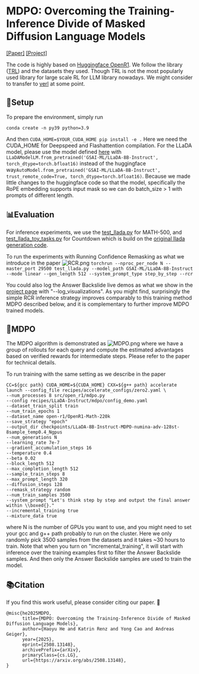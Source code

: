 # MDPO: Overcoming the Training-Inference Divide of Masked Diffusion Language Models
[[Paper]](https://arxiv.org/pdf/2508.13148) [[Project]](https://cli212.github.io/MDPO/) 

The code is highly based on [Huggingface OpenR1](https://github.com/huggingface/open-r1). We follow the library ([TRL](https://github.com/huggingface/trl/tree/main)) and the datasets they used. Though TRL is not the most popularly used library for large scale RL for LLM library nowadays. We might consider to transfer to [verl](https://github.com/volcengine/verl/tree/main) at some point.
## 🌟Setup
To prepare the environment, simply run 

```conda create -n py39 python=3.9```

And then 
```CUDA_HOME=$YOUR_CUDA_HOME pip install -e .``` Here we need the CUDA_HOME for Deepspeed and Flashattention compilation.
For the LLaDA model, please use the model defined [here](./src/llada/modeling_llada.py) with ```LLaDAModelLM.from_pretrained('GSAI-ML/LLaDA-8B-Instruct', torch_dtype=torch.bfloat16)``` instead of the huggingface way```AutoModel.from_pretrained('GSAI-ML/LLaDA-8B-Instruct', trust_remote_code=True, torch_dtype=torch.bfloat16)```. Because we made little changes to the huggingface code so that the model, specifically the RoPE embedding supports input mask so we can do batch_size > 1 with prompts of different length.
## 📊Evaluation
For inference experiments, we use the [test_llada.py](./test_llada.py) for MATH-500, and [test_llada_toy_tasks.py](./test_llada_toy_tasks.py) for Countdown which is build on the [original llada generation code](https://github.com/ML-GSAI/LLaDA/blob/main/generate.py).

To run the experiments with Running Confidence Remasking as what we introduce in the paper
![RCR.png](assets/RCR.png)
```torchrun --nproc_per_node N --master_port 29500 test_llada.py --model_path GSAI-ML/LLaDA-8B-Instruct --mode linear --gen_length 512 --system_prompt_type step_by_step --rcr``` 

You could also log the Answer Backslide live demos as what we show in the [project page](https://cli212.github.io/MDPO/) with "--log_visualizations".
As you might find, surprisingly the simple RCR inference strategy improves comparably to this training method MDPO described below, and it is complementary to further improve MDPO trained models.
## 🚀MDPO
The MDPO algorithm is demonstrated as
![MDPO.png](assets/MDPO.png)
where we have a group of rollouts for each query and compute the estimated advantages based on verified rewards for intermediate steps. Please refer to the paper for technical details.

To run training with the same setting as we describe in the paper

```shell
CC=${gcc path} CUDA_HOME=${CUDA_HOME} CXX=${g++ path} accelerate launch --config_file recipes/accelerate_configs/zero2.yaml \
--num_processes 8 src/open_r1/mdpo.py 
--config recipes/LLaDA-Instruct/mdpo/config_demo.yaml 
--dataset_train_split train 
--num_train_epochs 1 
--dataset_name open-r1/OpenR1-Math-220k 
--save_strategy "epoch" 
--output_dir checkpoints/LLaDA-8B-Instruct-MDPO-numina-adv-128st-8sample_temp0.4_Ngpus 
--num_generations N 
--learning_rate 7e-7 
--gradient_accumulation_steps 16 
--temperature 0.4 
--beta 0.02 
--block_length 512 
--max_completion_length 512 
--sample_train_steps 8 
--max_prompt_length 320 
--diffusion_steps 128 
--remask_strategy random 
--num_train_samples 3500 
--system_prompt "Let's think step by step and output the final answer within \\boxed{}."
--incremental_training true
--mixture_data true
```
where N is the number of GPUs you want to use, and you might need to set your gcc and g++ path probably to run on the cluster. Here we only randomly pick 3500 samples from the datasets and it takes ~30 hours to train.
Note that when you turn on "incremental_training", it will start with inference over the training examples first to filter the Answer Backslide samples. And then only the Answer Backslide samples are used to train the model.

## 📚Citation
If you find this work useful, please consider citing our paper. 🥰
```
@misc{he2025MDPO,
      title={MDPO: Overcoming the Training-Inference Divide of Masked Diffusion Language Models}, 
      author={Haoyu He and Katrin Renz and Yong Cao and Andreas Geiger},
      year={2025},
      eprint={2508.13148},
      archivePrefix={arXiv},
      primaryClass={cs.LG},
      url={https://arxiv.org/abs/2508.13148}, 
}
```

